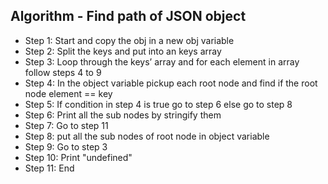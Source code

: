 ## Algorithm - Find path of JSON object

- Step 1: Start and copy the obj in a new obj variable
- Step 2: Split the keys and put into an keys array
- Step 3: Loop through the keys’ array and for each element in array follow steps 4 to 9
- Step 4: In the object variable pickup each root node and find if the root node element == key
- Step 5: If condition in step 4 is true go to step 6 else go to step 8
- Step 6: Print all the sub nodes by stringify them
- Step 7: Go to step 11
- Step 8: put all the sub nodes of root node in object variable
- Step 9: Go to step 3
- Step 10: Print "undefined"
- Step 11: End

